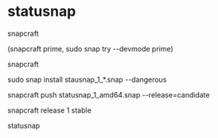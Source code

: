 # statusnap


snapcraft

(snapcraft prime, sudo snap try --devmode prime)

snapcraft 

sudo snap install stausnap_1_*.snap --dangerous

snapcraft push statusnap_1_amd64.snap --release=candidate

snapcraft release 1 stable

statusnap
